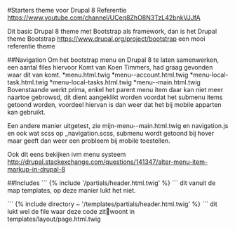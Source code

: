 #Starters theme voor Drupal 8
Referentie https://www.youtube.com/channel/UCeq8ZhO8N3TzL42bnkVJJfA

Dit basic Drupal 8 theme met Bootstrap als framework, dan is het Drupal theme
Bootstrap https://www.drupal.org/project/bootstrap een mooi referentie theme

##Navigation
Om het bootstrap menu en Drupal 8 te laten samenwerken, een aantal files hiervoor
Komt van Koen Timmers, had graag gevonden waar dit van komt.
*menu.html.twig 
*menu--account.html.twig
*menu-local-task.html.twig
*menu-local-tasks.html.twig
*menu--main.html.twig
Bovenstaande werkt prima, enkel het parent menu item daar kan niet meer naartoe 
gebrowsd, dit dient aangeklikt worden voordat het submenu items getoond worden,
voordeel hiervan is dan weer dat het bij mobile apparten kan gebruikt.

Een andere manier uitgetest, zie mijn-menu--main.html.twig en navigation.js en ook wat scss
op _navigation.scss, submenu wordt getoond bij hover maar geeft dan weer een probleem
bij mobile toestellen.

Ook dit eens bekijken ivm menu systeem
http://drupal.stackexchange.com/questions/141347/alter-menu-item-markup-in-drupal-8

##Includes
´´´
{% include  '/partials/header.html.twig' %} 
´´´
dit vanuit de map templates, op deze manier lukt het niet.

´´´
{% include directory ~ '/templates/partials/header.html.twig' %} 
´´´
dit lukt wel de file waar deze code zitwoont in templates/layout/page.html.twig
